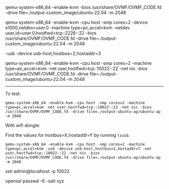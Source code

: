 
qemu-system-x86_64 -enable-kvm -bios /usr/share/OVMF/OVMF_CODE.fd -drive file=./output-custom_image/ubuntu-22.04 -m 2048

qemu-system-x86_64 -enable-kvm -cpu host -smp cores=2 -device e1000,netdev=user.0 -machine type=pc,accel=kvm -netdev user,id=user.0,hostfwd=tcp::2226-:22 -bios /usr/share/OVMF/OVMF_CODE.fd -drive file=./output-custom_image/ubuntu-22.04 -m 2048

-usb -device usb-host,hostbus=2,hostaddr=3

qemu-system-x86_64 -enable-kvm -cpu host -smp cores=2 -machine type=pc,accel=kvm -net user,hostfwd=tcp::10022-:22 -net nic -bios /usr/share/OVMF/OVMF_CODE.fd -drive file=./output-custom_image/ubuntu-22.04 -m 2048

------------------------

To test:

```
qemu-system-x86_64 -enable-kvm -cpu host -smp cores=2 -machine type=pc,accel=kvm -net user,hostfwd=tcp::10022-:22 -net nic -bios /usr/share/OVMF/OVMF_CODE.fd -drive file=./output-ubuntu-ap/ubuntu-ap -m 2048
```
With wifi dongle:

Find the values for hostbus=X,hostaddr=Y by running `lsusb`.

```
qemu-system-x86_64 -enable-kvm -cpu host -smp cores=2 -machine type=pc,accel=kvm -usb -device usb-host,hostbus=1,hostaddr=7 -net user,hostfwd=tcp::10022-:22 -net nic -bios /usr/share/OVMF/OVMF_CODE.fd -drive file=./output-ubuntu-ap/ubuntu-ap -m 2048
```

ssh admin@localhost -p 10022

openssl passwd -6 -salt xyz
